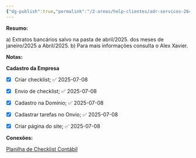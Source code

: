 ```yaml
---
{"dg-publish":true,"permalink":"/2-areas/help-clientes/adr-servicos-264/","dgPassFrontmatter":true,"created":"2025-07-08T16:13:25.740-03:00","updated":"2025-07-08T17:10:55.792-03:00"}
---
```


**Resumo:**

a) Extratos bancários salvo na pasta de abril/2025. dos meses de janeiro/2025 a Abril/2025.
b) Para mais informações consulta o Alex Xavier.


**Notas:**


**Cadastro da Empresa**
- [x] Criar checklist; ✅ 2025-07-08
- [x] Envio de checklist; ✅ 2025-07-08
- [x] Cadastro na Domínio; ✅ 2025-07-08
- [x] Cadastrar tarefas no Onvio; ✅ 2025-07-08
- [x] Criar página do site; ✅ 2025-07-08



**Conexões:**



[Planilha de Checklist Contábil](https://docs.google.com/spreadsheets/d/1AQh5WiomIHaDKd-uQVFhNtG8wJyizjLi/edit?gid=2032487976#gid=2032487976)
